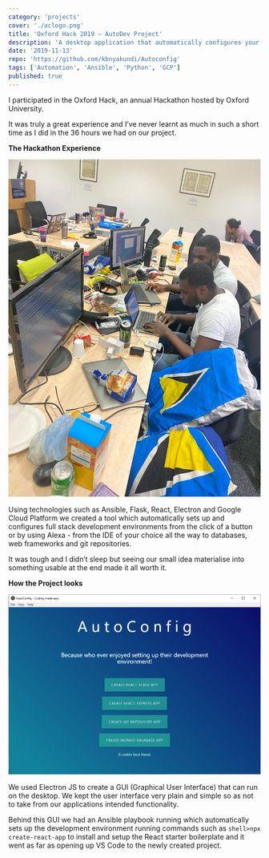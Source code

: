 ```yaml
---
category: 'projects'
cover: './aclogo.png'
title: 'Oxford Hack 2019 – AutoDev Project'
description: 'A desktop application that automatically configures your preferred dev environment'
date: '2019-11-13'
repo: 'https://github.com/kbnyakundi/Autoconfig'
tags: ['Automation', 'Ansible', 'Python', 'GCP']
published: true
---
```


I participated in the Oxford Hack, an annual Hackathon hosted by Oxford University.

It was truly a great experience and I’ve never learnt as much in such a short time as I did in the 36 hours we had on our project.

**The Hackathon Experience**

![Aliquet vel mollis nec](./hack1.jpeg)

Using technologies such as Ansible, Flask, React, Electron and Google Cloud Platform we created a tool which automatically sets up and configures full stack development environments from the click of a button or by using Alexa - from the IDE of your choice all the way to databases, web frameworks and git repositories.

It was tough and I didn’t sleep but seeing our small idea materialise into something usable at the end made it all worth it.

**How the Project looks**

![App interface](./autoconfig.png)

We used Electron JS to create a GUI (Graphical User Interface) that can run on the desktop. We kept the user interface very plain and simple so as not to take from our applications intended functionality.

Behind this GUI we had an Ansible playbook running which automatically sets up the development environment running commands such as `shell>npx create-react-app` to install and setup the React starter boilerplate and it went as far as opening up VS Code to the newly created project.
